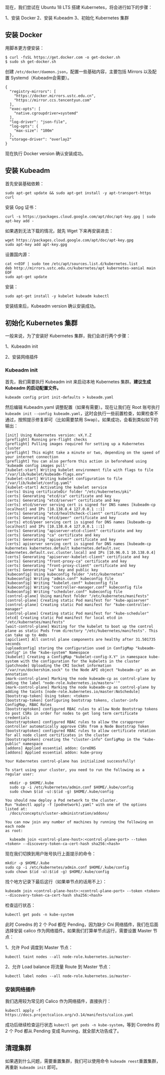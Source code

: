现在，我们尝试在 Ubuntu 18 LTS 搭建 Kubernetes，将会进行如下的步骤：

1、安装 Docker
2、安装 Kubeadm
3、初始化 Kubernetes 集群

## 安装 Docker

用脚本更方便安装：

```
$ curl -fsSL https://get.docker.com -o get-docker.sh
$ sudo sh get-docker.sh
```

创建 `/etc/docker/daemon.json`，配置一些基础内容，主要包括 Mirrors 以及配置 Systemd（Kubeadm会需要）。

```
{
  "registry-mirrors": [
    "https://docker.mirrors.ustc.edu.cn",
    "https://mirror.ccs.tencentyun.com"
  ],
  "exec-opts": [
    "native.cgroupdriver=systemd"
  ],
  "log-driver": "json-file",
  "log-opts": {
    "max-size": "100m"
  },
  "storage-driver": "overlay2"
}
```

现在执行 Docker version 确认安装成功。

## 安装 Kubeadm

首先安装基础依赖：

```
sudo apt-get update && sudo apt-get install -y apt-transport-https curl
```

安装 Gpg 证书：

```
curl -s https://packages.cloud.google.com/apt/doc/apt-key.gpg | sudo apt-key add -
```

如果遇到无法下载的情况，就先 Wget 下来再安装进去：

```
wget https://packages.cloud.google.com/apt/doc/apt-key.gpg
sudo apt-key add apt-key.gpg
```

设置国内源：

```
cat <<EOF | sudo tee /etc/apt/sources.list.d/kubernetes.list
deb http://mirrors.ustc.edu.cn/kubernetes/apt kubernetes-xenial main
EOF
sudo apt-get update
```

安装：

```
sudo apt-get install -y kubelet kubeadm kubectl
```

安装结束后，Kubeadm version 确认安装成功。

## 初始化 Kubernetes 集群

一般来说，为了安装好 Kubernetes 集群，我们会进行两个步骤：

1、Kubeadm init

2、安装网络插件

### Kubeadm init

首先，我们需要执行 Kubeadm init 来启动本地 Kubernetes 集群。**建议生成 Kubeadm 的启动配置文件。**

```
kubeadm config print init-defaults > kubeadm.yaml
```

然后编辑 Kubeadm.yaml 调整配置（如果有需要）。现在让我们在 Root 账号执行 `kubeadm init --config kubeadm.yaml`，这时会执行一些前置检查，如果检查不通过，按照提示修复即可（比如需要禁用 Swap）。如果成功，会看到类似如下的输出：

```
[init] Using Kubernetes version: vX.Y.Z
[preflight] Running pre-flight checks
[preflight] Pulling images required for setting up a Kubernetes cluster
[preflight] This might take a minute or two, depending on the speed of your internet connection
[preflight] You can also perform this action in beforehand using 'kubeadm config images pull'
[kubelet-start] Writing kubelet environment file with flags to file "/var/lib/kubelet/kubeadm-flags.env"
[kubelet-start] Writing kubelet configuration to file "/var/lib/kubelet/config.yaml"
[kubelet-start] Activating the kubelet service
[certs] Using certificateDir folder "/etc/kubernetes/pki"
[certs] Generating "etcd/ca" certificate and key
[certs] Generating "etcd/server" certificate and key
[certs] etcd/server serving cert is signed for DNS names [kubeadm-cp localhost] and IPs [10.138.0.4 127.0.0.1 ::1]
[certs] Generating "etcd/healthcheck-client" certificate and key
[certs] Generating "etcd/peer" certificate and key
[certs] etcd/peer serving cert is signed for DNS names [kubeadm-cp localhost] and IPs [10.138.0.4 127.0.0.1 ::1]
[certs] Generating "apiserver-etcd-client" certificate and key
[certs] Generating "ca" certificate and key
[certs] Generating "apiserver" certificate and key
[certs] apiserver serving cert is signed for DNS names [kubeadm-cp kubernetes kubernetes.default kubernetes.default.svc kubernetes.default.svc.cluster.local] and IPs [10.96.0.1 10.138.0.4]
[certs] Generating "apiserver-kubelet-client" certificate and key
[certs] Generating "front-proxy-ca" certificate and key
[certs] Generating "front-proxy-client" certificate and key
[certs] Generating "sa" key and public key
[kubeconfig] Using kubeconfig folder "/etc/kubernetes"
[kubeconfig] Writing "admin.conf" kubeconfig file
[kubeconfig] Writing "kubelet.conf" kubeconfig file
[kubeconfig] Writing "controller-manager.conf" kubeconfig file
[kubeconfig] Writing "scheduler.conf" kubeconfig file
[control-plane] Using manifest folder "/etc/kubernetes/manifests"
[control-plane] Creating static Pod manifest for "kube-apiserver"
[control-plane] Creating static Pod manifest for "kube-controller-manager"
[control-plane] Creating static Pod manifest for "kube-scheduler"
[etcd] Creating static Pod manifest for local etcd in "/etc/kubernetes/manifests"
[wait-control-plane] Waiting for the kubelet to boot up the control plane as static Pods from directory "/etc/kubernetes/manifests". This can take up to 4m0s
[apiclient] All control plane components are healthy after 31.501735 seconds
[uploadconfig] storing the configuration used in ConfigMap "kubeadm-config" in the "kube-system" Namespace
[kubelet] Creating a ConfigMap "kubelet-config-X.Y" in namespace kube-system with the configuration for the kubelets in the cluster
[patchnode] Uploading the CRI Socket information "/var/run/dockershim.sock" to the Node API object "kubeadm-cp" as an annotation
[mark-control-plane] Marking the node kubeadm-cp as control-plane by adding the label "node-role.kubernetes.io/master=''"
[mark-control-plane] Marking the node kubeadm-cp as control-plane by adding the taints [node-role.kubernetes.io/master:NoSchedule]
[bootstrap-token] Using token: <token>
[bootstrap-token] Configuring bootstrap tokens, cluster-info ConfigMap, RBAC Roles
[bootstraptoken] configured RBAC rules to allow Node Bootstrap tokens to post CSRs in order for nodes to get long term certificate credentials
[bootstraptoken] configured RBAC rules to allow the csrapprover controller automatically approve CSRs from a Node Bootstrap Token
[bootstraptoken] configured RBAC rules to allow certificate rotation for all node client certificates in the cluster
[bootstraptoken] creating the "cluster-info" ConfigMap in the "kube-public" namespace
[addons] Applied essential addon: CoreDNS
[addons] Applied essential addon: kube-proxy

Your Kubernetes control-plane has initialized successfully!

To start using your cluster, you need to run the following as a regular user:

  mkdir -p $HOME/.kube
  sudo cp -i /etc/kubernetes/admin.conf $HOME/.kube/config
  sudo chown $(id -u):$(id -g) $HOME/.kube/config

You should now deploy a Pod network to the cluster.
Run "kubectl apply -f [podnetwork].yaml" with one of the options listed at:
  /docs/concepts/cluster-administration/addons/

You can now join any number of machines by running the following on each node
as root:

  kubeadm join <control-plane-host>:<control-plane-port> --token <token> --discovery-token-ca-cert-hash sha256:<hash>
```

现在我们切换到用户账号执行上面提示的命令：

```
mkdir -p $HOME/.kube
sudo cp -i /etc/kubernetes/admin.conf $HOME/.kube/config
sudo chown $(id -u):$(id -g) $HOME/.kube/config
```

找个地方记录下最后这行（如果单节点的话用不上）：

```
kubeadm join <control-plane-host>:<control-plane-port> --token <token> --discovery-token-ca-cert-hash sha256:<hash>
```

检查运行状态：

```
kubectl get pods -n kube-system
```

此时 Coredns 的 2 个 Pod 都在 Pending，因为缺少 Cni 网络插件，我们在后面选择安装 calico 作为网络插件。如果我们打算单节点运行，需要设置 Master 节点：

1、允许 Pod 调度到 Master 节点：

```
kubectl taint nodes --all node-role.kubernetes.io/master-
```

2、允许 Load balance 将流量 Route 到 Master 节点：

```
kubectl label nodes --all node-role.kubernetes.io/master-
```

### 安装网络插件

我们选用较为常见的 Calico 作为网络插件，直接执行：

```
kubectl apply -f https://docs.projectcalico.org/v3.14/manifests/calico.yaml
```

成功后继续检查运行状态 `kubectl get pods -n kube-system`，等到 Coredns 的 2 个 Pod 都从 Pending 变成 Running，就全部大功告成了。

## 清理集群

如果遇到什么问题，需要重置集群，我们可以使用命令 `kubeadm reest`重置集群，再重新 `kubeadm init` 即可。
